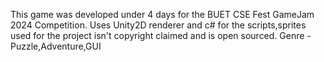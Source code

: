 This game was developed under 4 days for the BUET CSE Fest GameJam 2024 Competition.
Uses Unity2D renderer and c# for the scripts,sprites used for the project isn't copyright claimed and is open sourced.
Genre - Puzzle,Adventure,GUI

